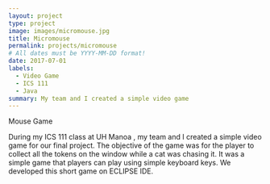 ```yaml
---
layout: project
type: project
image: images/micromouse.jpg
title: Micromouse
permalink: projects/micromouse
# All dates must be YYYY-MM-DD format!
date: 2017-07-01
labels:
  - Video Game
  - ICS 111
  - Java
summary: My team and I created a simple video game
---
```

Mouse Game 

During my ICS 111 class at UH Manoa , my team and I created a simple video game for our final project. The objective of the game was for the player to collect all the tokens on the window while a cat was chasing it. It was a simple game that players can play using simple keyboard keys. We developed this short game on ECLIPSE IDE. 



